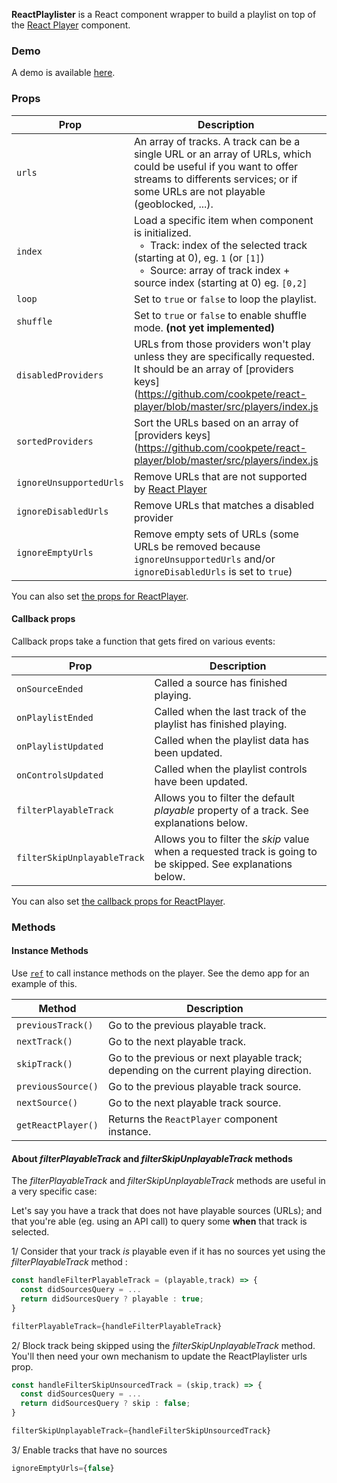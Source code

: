 **ReactPlaylister** is a React component wrapper to build a playlist on top of the [React Player](https://github.com/cookpete/react-player) component.

### Demo

A demo is available [here](https://spiff-radio.org/react-playlister).

### Props

Prop | Description | Default
---- | ----------- | -------
`urls` | An array of tracks. A track can be a single URL or an array of URLs, which could be useful if you want to offer streams to differents services; or if some URLs are not playable (geoblocked, ...). | `undefined`
`index` | Load a specific item when component is initialized.<br/>&nbsp; ◦ &nbsp;Track: index of the selected track (starting at 0), eg. `1` (or `[1]`)<br/>&nbsp; ◦ &nbsp;Source: array of track index + source index (starting at 0) eg. `[0,2]` | `undefined`
`loop` | Set to `true` or `false` to loop the playlist. | `false`
`shuffle` | Set to `true` or `false` to enable shuffle mode. **(not yet implemented)** | `false`
`disabledProviders` | URLs from those providers won't play unless they are specifically requested.  It should be an array of [providers keys](https://github.com/cookpete/react-player/blob/master/src/players/index.js | `undefined`
`sortedProviders` | Sort the URLs based on an array of [providers keys](https://github.com/cookpete/react-player/blob/master/src/players/index.js | `['file']`
`ignoreUnsupportedUrls` | Remove URLs that are not supported by [React Player](https://github.com/cookpete/react-player) | `true`
`ignoreDisabledUrls` | Remove URLs that matches a disabled provider | `true`
`ignoreEmptyUrls` | Remove empty sets of URLs (some URLs be removed because `ignoreUnsupportedUrls` and/or `ignoreDisabledUrls` is set to `true`) | `true`



You can also set [the props for ReactPlayer](https://github.com/cookpete/react-player/blob/master/README.md#props).

#### Callback props

Callback props take a function that gets fired on various events:

Prop | Description
---- | -----------
`onSourceEnded` | Called a source has finished playing.
`onPlaylistEnded` | Called when the last track of the playlist has finished playing.
`onPlaylistUpdated` | Called when the playlist data has been updated.
`onControlsUpdated` | Called when the playlist controls have been updated.
`filterPlayableTrack` | Allows you to filter the default *playable* property of a track.  See explanations below.
`filterSkipUnplayableTrack` | Allows you to filter the *skip* value when a requested track is going to be skipped.  See explanations below.

You can also set [the callback props for ReactPlayer](https://github.com/cookpete/react-player/blob/master/README.md#callback-props).

### Methods

#### Instance Methods
Use [`ref`](https://facebook.github.io/react/docs/refs-and-the-dom.html) to call instance methods on the player. See the demo app for an example of this.

Method | Description
------ | -----------
`previousTrack()` | Go to the previous playable track.
`nextTrack()` | Go to the next playable track.
`skipTrack()` | Go to the previous or next playable track; depending on the current playing direction.
`previousSource()` | Go to the previous playable track source.
`nextSource()` | Go to the next playable track source.
`getReactPlayer()` | Returns the `ReactPlayer` component instance.

#### About *filterPlayableTrack* and *filterSkipUnplayableTrack* methods

The *filterPlayableTrack* and *filterSkipUnplayableTrack* methods are useful in a very specific case:

Let's say you have a track that does not have playable sources (URLs); and that you're able (eg. using an API call) to query some **when** that track is selected.

1/ Consider that your track *is* playable even if it has no sources yet using the *filterPlayableTrack* method :

```js
const handleFilterPlayableTrack = (playable,track) => {
  const didSourcesQuery = ...
  return didSourcesQuery ? playable : true;
}

filterPlayableTrack={handleFilterPlayableTrack}
```

2/ Block track being skipped using the *filterSkipUnplayableTrack* method.  You'll then need your own mechanism to update the ReactPlaylister urls prop.

```js
const handleFilterSkipUnsourcedTrack = (skip,track) => {
  const didSourcesQuery = ...
  return didSourcesQuery ? skip : false;
}

filterSkipUnplayableTrack={handleFilterSkipUnsourcedTrack}
```

3/ Enable tracks that have no sources

```js
ignoreEmptyUrls={false}
```
